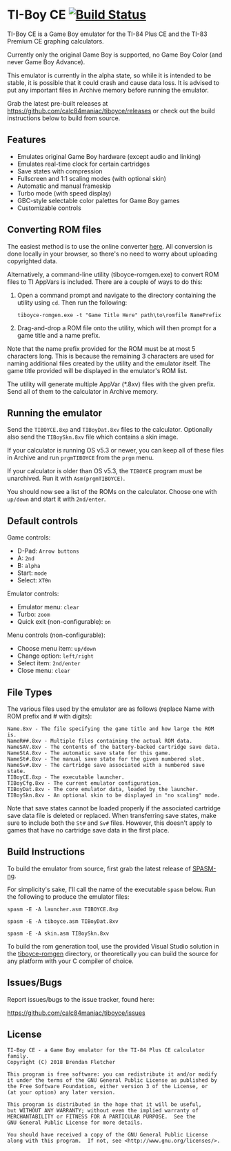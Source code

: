 TI-Boy CE [![Build Status](https://travis-ci.com/calc84maniac/tiboyce.svg)](https://travis-ci.com/calc84maniac/tiboyce)
=========

TI-Boy CE is a Game Boy emulator for the TI-84 Plus CE and the TI-83 Premium CE
graphing calculators.

Currently only the original Game Boy is supported, no Game Boy Color (and never
Game Boy Advance).

This emulator is currently in the alpha state, so while it is intended to be
stable, it is possible that it could crash and cause data loss. It is advised
to put any important files in Archive memory before running the emulator.

Grab the latest pre-built releases at https://github.com/calc84maniac/tiboyce/releases
or check out the build instructions below to build from source.

Features
--------

* Emulates original Game Boy hardware (except audio and linking)
* Emulates real-time clock for certain cartridges
* Save states with compression
* Fullscreen and 1:1 scaling modes (with optional skin)
* Automatic and manual frameskip
* Turbo mode (with speed display)
* GBC-style selectable color palettes for Game Boy games
* Customizable controls

Converting ROM files
--------------------

The easiest method is to use the online converter [here](https://calc84maniac.github.io/tiboyce/converter).
All conversion is done locally in your browser, so there's no need to worry about uploading copyrighted data.

Alternatively, a command-line utility (tiboyce-romgen.exe) to convert ROM files
to TI AppVars is included. There are a couple of ways to do this:

1. Open a command prompt and navigate to the directory containing the utility
   using `cd`. Then run the following:

       tiboyce-romgen.exe -t "Game Title Here" path\to\romfile NamePrefix

2. Drag-and-drop a ROM file onto the utility, which will then prompt for a
   game title and a name prefix.

Note that the name prefix provided for the ROM must be at most 5 characters
long. This is because the remaining 3 characters are used for naming additional
files created by the utility and the emulator itself.
The game title provided will be displayed in the emulator's ROM list.

The utility will generate multiple AppVar (*.8xv) files with the given prefix.
Send all of them to the calculator in Archive memory.

Running the emulator
--------------------

Send the `TIBOYCE.8xp` and `TIBoyDat.8xv` files to the calculator.
Optionally also send the `TIBoySkn.8xv` file which contains a skin image.

If your calculator is running OS v5.3 or newer, you can keep all of these
files in Archive and run `prgmTIBOYCE` from the `prgm` menu.

If your calculator is older than OS v5.3, the `TIBOYCE` program must be
unarchived. Run it with `Asm(prgmTIBOYCE)`.

You should now see a list of the ROMs on the calculator.
Choose one with `up/down` and start it with `2nd/enter`.

Default controls
----------------

Game controls:
* D-Pad: `Arrow buttons`
* A: `2nd`
* B: `alpha`
* Start: `mode`
* Select: `XTθn`

Emulator controls:
* Emulator menu: `clear`
* Turbo: `zoom`
* Quick exit (non-configurable): `on`

Menu controls (non-configurable):
* Choose menu item: `up/down`
* Change option: `left/right`
* Select item: `2nd/enter`
* Close menu: `clear`

File Types
----------

The various files used by the emulator are as follows
(replace Name with ROM prefix and # with digits):

    Name.8xv - The file specifying the game title and how large the ROM is.
    NameR##.8xv - Multiple files containing the actual ROM data.
    NameSAV.8xv - The contents of the battery-backed cartridge save data.
    NameStA.8xv - The automatic save state for this game.
    NameSt#.8xv - The manual save state for the given numbered slot.
    NameSv#.8xv - The cartridge save associated with a numbered save state.
    TIBoyCE.8xp - The executable launcher.
    TIBoyCfg.8xv - The current emulator configuration.
    TIBoyDat.8xv - The core emulator data, loaded by the launcher.
    TIBoySkn.8xv - An optional skin to be displayed in "no scaling" mode.

Note that save states cannot be loaded properly if the associated
cartridge save data file is deleted or replaced. When transferring save states,
make sure to include both the `St#` and `Sv#` files. However, this doesn't
apply to games that have no cartridge save data in the first place.

Build Instructions
------------------

To build the emulator from source, first grab the latest release of [SPASM-ng](https://github.com/alberthdev/spasm-ng/releases).

For simplicity's sake, I'll call the name of the executable `spasm` below. Run the following to produce the emulator files:

    spasm -E -A launcher.asm TIBOYCE.8xp

    spasm -E -A tiboyce.asm TIBoyDat.8xv

    spasm -E -A skin.asm TIBoySkn.8xv

To build the rom generation tool, use the provided Visual Studio solution in the [tiboyce-romgen](tiboyce-romgen) directory,
or theoretically you can build the source for any platform with your C compiler of choice.

Issues/Bugs
-----------
Report issues/bugs to the issue tracker, found here:

https://github.com/calc84maniac/tiboyce/issues

License
-------
    TI-Boy CE - a Game Boy emulator for the TI-84 Plus CE calculator family.
    Copyright (C) 2018 Brendan Fletcher

    This program is free software: you can redistribute it and/or modify
    it under the terms of the GNU General Public License as published by
    the Free Software Foundation, either version 3 of the License, or
    (at your option) any later version.

    This program is distributed in the hope that it will be useful,
    but WITHOUT ANY WARRANTY; without even the implied warranty of
    MERCHANTABILITY or FITNESS FOR A PARTICULAR PURPOSE.  See the
    GNU General Public License for more details.

    You should have received a copy of the GNU General Public License
    along with this program.  If not, see <http://www.gnu.org/licenses/>.
